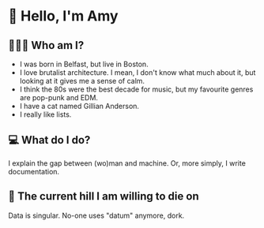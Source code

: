 # 👋 Hello, I'm Amy 

## 👩🏻‍🦳 Who am I?

- I was born in Belfast, but live in Boston.
- I love brutalist architecture. I mean, I don't know what much about it, but looking at it gives me a sense of calm.
- I think the 80s were the best decade for music, but my favourite genres are pop-punk and EDM.
- I have a cat named Gillian Anderson.
- I really like lists.

## 💻 What do I do?

I explain the gap between (wo)man and machine. Or, more simply, I write documentation.

## 🗻 The current hill I am willing to die on

Data is singular. No-one uses "datum" anymore, dork.